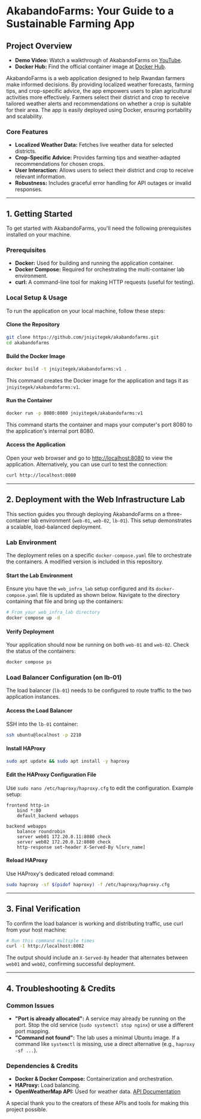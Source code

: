 # AkabandoFarms: Your Guide to a Sustainable Farming App

## Project Overview

- **Demo Video:** Watch a walkthrough of AkabandoFarms on [YouTube](https://youtu.be/GMghTVNDxxw).
- **Docker Hub:** Find the official container image at [Docker Hub](https://hub.docker.com/r/jniyitegek/akabandofarms).

AkabandoFarms is a web application designed to help Rwandan farmers make informed decisions. By providing localized weather forecasts, farming tips, and crop-specific advice, the app empowers users to plan agricultural activities more effectively. Farmers select their district and crop to receive tailored weather alerts and recommendations on whether a crop is suitable for their area. The app is easily deployed using Docker, ensuring portability and scalability.

### Core Features

- **Localized Weather Data:** Fetches live weather data for selected districts.
- **Crop-Specific Advice:** Provides farming tips and weather-adapted recommendations for chosen crops.
- **User Interaction:** Allows users to select their district and crop to receive relevant information.
- **Robustness:** Includes graceful error handling for API outages or invalid responses.

---

## 1. Getting Started

To get started with AkabandoFarms, you'll need the following prerequisites installed on your machine.

### Prerequisites

- **Docker:** Used for building and running the application container.
- **Docker Compose:** Required for orchestrating the multi-container lab environment.
- **curl:** A command-line tool for making HTTP requests (useful for testing).

### Local Setup & Usage

To run the application on your local machine, follow these steps:

#### Clone the Repository

```bash
git clone https://github.com/jniyitegek/akabandofarms.git
cd akabandofarms
```

#### Build the Docker Image

```bash
docker build -t jniyitegek/akabandofarms:v1 .
```
This command creates the Docker image for the application and tags it as `jniyitegek/akabandofarms:v1`.

#### Run the Container

```bash
docker run -p 8080:8080 jniyitegek/akabandofarms:v1
```
This command starts the container and maps your computer's port 8080 to the application's internal port 8080.

#### Access the Application

Open your web browser and go to [http://localhost:8080](http://localhost:8080) to view the application. Alternatively, you can use curl to test the connection:

```bash
curl http://localhost:8080
```

---

## 2. Deployment with the Web Infrastructure Lab

This section guides you through deploying AkabandoFarms on a three-container lab environment (`web-01`, `web-02`, `lb-01`). This setup demonstrates a scalable, load-balanced deployment.

### Lab Environment

The deployment relies on a specific `docker-compose.yaml` file to orchestrate the containers. A modified version is included in this repository.

#### Start the Lab Environment

Ensure you have the `web_infra_lab` setup configured and its `docker-compose.yaml` file is updated as shown below. Navigate to the directory containing that file and bring up the containers:

```bash
# From your web_infra_lab directory
docker compose up -d
```

#### Verify Deployment

Your application should now be running on both `web-01` and `web-02`. Check the status of the containers:

```bash
docker compose ps
```

### Load Balancer Configuration (on lb-01)

The load balancer (`lb-01`) needs to be configured to route traffic to the two application instances.

#### Access the Load Balancer

SSH into the `lb-01` container:

```bash
ssh ubuntu@localhost -p 2210
```

#### Install HAProxy

```bash
sudo apt update && sudo apt install -y haproxy
```

#### Edit the HAProxy Configuration File

Use `sudo nano /etc/haproxy/haproxy.cfg` to edit the configuration. Example setup:

```
frontend http-in
    bind *:80
    default_backend webapps

backend webapps
    balance roundrobin
    server web01 172.20.0.11:8080 check
    server web02 172.20.0.12:8080 check
    http-response set-header X-Served-By %[srv_name]
```

#### Reload HAProxy

Use HAProxy's dedicated reload command:

```bash
sudo haproxy -sf $(pidof haproxy) -f /etc/haproxy/haproxy.cfg
```

---

## 3. Final Verification

To confirm the load balancer is working and distributing traffic, use curl from your host machine:

```bash
# Run this command multiple times
curl -I http://localhost:8082
```

The output should include an `X-Served-By` header that alternates between `web01` and `web02`, confirming successful deployment.

---

## 4. Troubleshooting & Credits

### Common Issues

- **"Port is already allocated":** A service may already be running on the port. Stop the old service (`sudo systemctl stop nginx`) or use a different port mapping.
- **"Command not found":** The lab uses a minimal Ubuntu image. If a command like `systemctl` is missing, use a direct alternative (e.g., `haproxy -sf ...`).

### Dependencies & Credits

- **Docker & Docker Compose:** Containerization and orchestration.
- **HAProxy:** Load balancing.
- **OpenWeatherMap API:** Used for weather data. [API Documentation](https://openweathermap.org/api)

A special thank you to the creators of these APIs and tools for making this project possible.